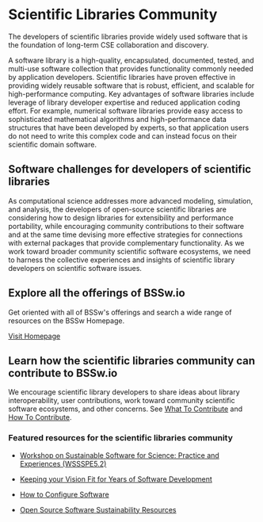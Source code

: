 # Scientific Libraries Community

The developers of scientific libraries provide widely used software that is the foundation of long-term CSE collaboration and discovery.

A software library is a high-quality, encapsulated, documented, tested, and multi-use software collection that provides functionality commonly needed by application developers. Scientific libraries have proven effective in providing widely reusable software that is robust, efficient, and scalable for high-performance computing.  Key advantages of software libraries include leverage of library developer expertise and reduced application coding effort. For example, numerical software libraries provide easy access to sophisticated mathematical algorithms and high-performance data structures that have been developed by experts, so that application users do not need to write this complex code and can instead focus on their scientific domain software.

## Software challenges for developers of scientific libraries
As computational science addresses more advanced modeling, simulation, and analysis, the developers of open-source scientific libraries are considering how to design libraries for extensibility and performance portability, while encouraging community contributions to their software and at the same time devising more effective strategies for connections with external packages that provide complementary functionality.  As we work toward broader community scientific software ecosystems, we need to harness the collective experiences and insights of scientific library developers on scientific software issues.

## Explore all the offerings of BSSw.io

Get oriented with all of BSSw's offerings and search a wide range of resources on the BSSw Homepage.

[Visit Homepage](../Homepage.md)

## Learn how the scientific libraries community can contribute to BSSw.io

We encourage scientific library developers to share ideas about library interoperability, user contributions, work toward community scientific software ecosystems, and other concerns.  See [What To Contribute](../WhatToContribute.md) and [How To Contribute](../HowToContribute.md).

### Featured resources for the scientific libraries community

* [Workshop on Sustainable Software for Science: Practice and Experiences (WSSSPE5.2)](../../Events/WSSSPE5.2.md)

* [Keeping your Vision Fit for Years of Software Development](../../Articles/VisionFitnessForSoftwareProductivity.md)

* [How to Configure Software](../../CuratedContent/HowToConfigureSw.md)

* [Open Source Software Sustainability Resources](../../CuratedContent/OSSSustainabilityResources.md)

<!---
Publish: yes
--->

